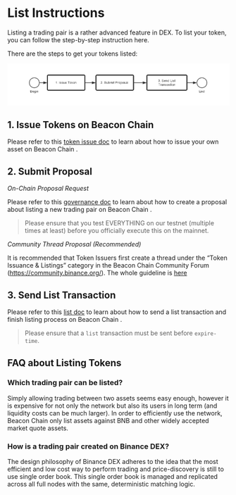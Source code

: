 # List Instructions

Listing a trading pair is a rather advanced feature in DEX. To list your token, you can follow the step-by-step instruction here.

There are the steps to get your tokens listed:

![workflow](../assets/listing-workflow.jpg)

## 1. Issue Tokens on Beacon Chain 
Please refer to this [token issue doc](tokens.md) to learn about how to issue your own asset on Beacon Chain .

## 2. Submit Proposal

*On-Chain Proposal Request*


Please refer to this [governance doc](governance.md) to learn about how to create a proposal about listing a new trading pair on Beacon Chain .

> Please ensure that you test EVERYTHING on our testnet (multiple times at least) before you officially execute this on the mainnet.

*Community Thread Proposal (Recommended)*

It is recommended that Token Issuers first create a thread under the “Token Issuance & Listings” category in the Beacon Chain  Community Forum (https://community.binance.org/). The whole guideline is [here](https://community.binance.org/topic/18/guidelines-on-how-to-list-your-token-on-binance-dex)

## 3. Send List Transaction

Please refer to this [list doc](list.md) to learn about how to send a list transaction and finish listing process on Beacon Chain .

> Please ensure that  a `list` transaction must be sent before `expire-time`.


## FAQ about Listing  Tokens

###  Which trading pair can be listed?

Simply allowing trading between two assets seems easy enough, however it is expensive for not only the network  but also its users in long term (and liquidity costs can be much larger). In order to efficiently use the network, Beacon Chain  only list assets against BNB and other widely accepted market quote assets.

### How is a trading pair created on Binance DEX?

The design philosophy of Binance DEX adheres to the idea that the most efficient and low cost way to perform trading and price-discovery is still to use single order book. This single order book is managed and replicated across all full nodes with the same, deterministic matching logic.

